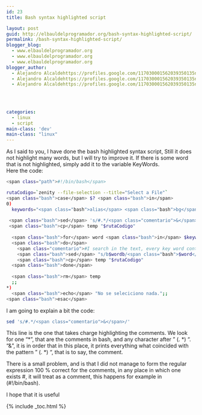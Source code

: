 ```yaml
---
id: 23
title: Bash syntax highlighted script

layout: post
guid: http://elbauldelprogramador.org/bash-syntax-highlighted-script/
permalink: /bash-syntax-highlighted-script/
blogger_blog:
  - www.elbauldelprogramador.org
  - www.elbauldelprogramador.org
  - www.elbauldelprogramador.org
blogger_author:
  - Alejandro Alcaldehttps://profiles.google.com/117030001562039350135noreply@blogger.com
  - Alejandro Alcaldehttps://profiles.google.com/117030001562039350135noreply@blogger.com
  - Alejandro Alcaldehttps://profiles.google.com/117030001562039350135noreply@blogger.com

  
  
  
categories:
  - linux
  - script
main-class: 'dev'
main-class: "linux"
---
```

<p lang="en">
  As I said to you, I have done the bash highlighted syntax script, Still it does not highlight many words, but I will try to improve it. If there is some word that is not highlighted, simply add it to the variable KeyWords.<br /> Here the code:
</p>

```bash
<span class="path">#!/bin/bash</span>

rutaCodigo=`zenity --file-selection --title="Select a File"`
<span class="bash">case</span> $? <span class="bash">in</span>
0)
  keywords="<span class="bash">alias</span> <span class="bash">bg</span> <span class="bash">bind</span> <span class="bash">break</span> <span class="bash">builtin</span> <span class="bash">case</span> <span class="bash">cd</span> <span class="bash">command</span> <span class="bash">continue</span> <span class="bash">declare</span> <span class="bash">dirs</span> <span class="bash">disown</span> <span class="bash">do</span> <span class="bash">done</span> <span class="bash">echo</span> <span class="bash">elif</span> <span class="bash">else</span> <span class="bash">enable-<span class="bash">in</span></span> <span class="bash">esac</span> <span class="bash">eval</span> <span class="bash">exec</span> <span class="bash">exit</span> <span class="bash">export</span> <span class="bash">fc</span> <span class="bash">fg</span> <span class="bash">fi</span> <span class="bash">for</span> <span class="bash">function</span> <span class="bash">getopts</span> <span class="bash">hash</span> <span class="bash">help</span> <span class="bash">history</span> <span class="bash">if</span> in <span class="bash">jobs</span> <span class="bash">kill</span> <span class="bash">let</span> <span class="bash">local</span> <span class="bash">logout</span> <span class="bash">popd</span> <span class="bash">pushd</span> <span class="bash">pwd</span> <span class="bash">read</span> <span class="bash">readonly</span> <span class="bash">return</span> <span class="bash">select</span> <span class="bash">set</span> <span class="bash">shift</span> <span class="bash">suspend</span> <span class="bash">test</span> <span class="bash">then</span> <span class="bash">time</span> <span class="bash">times</span> <span class="bash">trap</span> <span class="bash">type</span> <span class="bash">typeset</span> <span class="bash">ulimit</span> <span class="bash">umask</span> <span class="bash">unalias</span> <span class="bash">unset</span> <span class="bash">until</span> <span class="bash">wait</span> <span class="bash">while</span> <span class="bash">sed</span> <span class="bash">rm</span> <span class="bash">IFS</span> <span class="bash">cp</span> <span class="bash">mv</span> <span class="bash">mkdir</span>"
 
 <span class="bash">sed</span> 's/#.*/<span class="comentario">&</span>/' < "$rutaCodigo" > temp # & print the coincidence with the pattern
 <span class="bash">cp</span> temp "$rutaCodigo"
 
  <span class="bash">for</span> word <span class="bash">in</span> $keywords
  <span class="bash">do</span>
    <span class="comentario">#I search in the text, every key word contained in keyWords, and add the label </span>
    <span class="bash">sed</span> "s/b$wordb/<span class="bash">$word</span>/" < "$rutaCodigo" > temp
    <span class="bash">cp</span> temp "$rutaCodigo"
  <span class="bash">done</span>
  
  <span class="bash">rm</span> temp
  ;;            
*)
  <span class="bash">echo</span> "No se seleciciono nada.";;
<span class="bash">esac</span>

```

I am going to explain a bit the code:

```bash
sed 's/#.*/<span class="comentario">&</span>/'
```

This line is the one that takes charge highlighting the comments. We look for one &#8220;\*&#8221;, that are the comments in bash, and any character after &#8221; (. \*) &#8220;. &#8220;&&#8221;, it is in order that in this place, it prints everything what coincided with the pattern &#8221; (. *) &#8220;, that is to say, the comment.

There is a small problem, and is that I did not manage to form the regular expression 100 % correct for the comments, in any place in which one exists #, it will treat as a comment, this happens for example in (#!/bin/bash).

I hope that it is useful



{% include _toc.html %}
